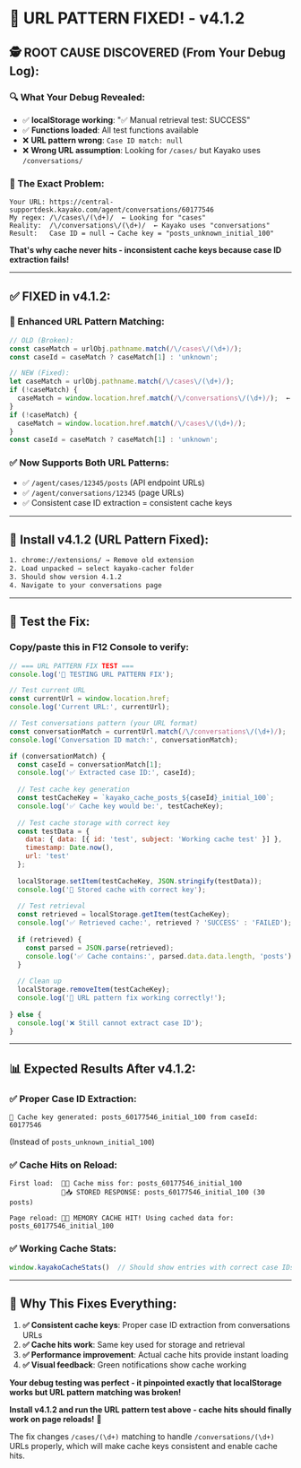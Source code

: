 # 🎯 URL PATTERN FIXED! - v4.1.2

## 🕵️ **ROOT CAUSE DISCOVERED (From Your Debug Log):**

### **🔍 What Your Debug Revealed:**
- ✅ **localStorage working**: "✅ Manual retrieval test: SUCCESS"
- ✅ **Functions loaded**: All test functions available
- ❌ **URL pattern wrong**: `Case ID match: null`
- ❌ **Wrong URL assumption**: Looking for `/cases/` but Kayako uses `/conversations/`

### **🎯 The Exact Problem:**
```
Your URL: https://central-supportdesk.kayako.com/agent/conversations/60177546
My regex: /\/cases\/(\d+)/  ← Looking for "cases"
Reality:  /\/conversations\/(\d+)/  ← Kayako uses "conversations"
Result:   Case ID = null → Cache key = "posts_unknown_initial_100"
```

**That's why cache never hits - inconsistent cache keys because case ID extraction fails!**

---

## ✅ **FIXED in v4.1.2:**

### **🔧 Enhanced URL Pattern Matching:**
```javascript
// OLD (Broken):
const caseMatch = urlObj.pathname.match(/\/cases\/(\d+)/);
const caseId = caseMatch ? caseMatch[1] : 'unknown';

// NEW (Fixed):
let caseMatch = urlObj.pathname.match(/\/cases\/(\d+)/);
if (!caseMatch) {
  caseMatch = window.location.href.match(/\/conversations\/(\d+)/);  ← ADDED!
}
if (!caseMatch) {
  caseMatch = window.location.href.match(/\/cases\/(\d+)/);
}
const caseId = caseMatch ? caseMatch[1] : 'unknown';
```

### **✅ Now Supports Both URL Patterns:**
- ✅ `/agent/cases/12345/posts` (API endpoint URLs)
- ✅ `/agent/conversations/12345` (page URLs)  
- ✅ Consistent case ID extraction = consistent cache keys

---

## 🚀 **Install v4.1.2 (URL Pattern Fixed):**

```bash
1. chrome://extensions/ → Remove old extension
2. Load unpacked → select kayako-cacher folder
3. Should show version 4.1.2
4. Navigate to your conversations page
```

---

## 🧪 **Test the Fix:**

### **Copy/paste this in F12 Console to verify:**
```javascript
// === URL PATTERN FIX TEST ===
console.log('🧪 TESTING URL PATTERN FIX');

// Test current URL
const currentUrl = window.location.href;
console.log('Current URL:', currentUrl);

// Test conversations pattern (your URL format)
const conversationMatch = currentUrl.match(/\/conversations\/(\d+)/);
console.log('Conversation ID match:', conversationMatch);

if (conversationMatch) {
  const caseId = conversationMatch[1];
  console.log('✅ Extracted case ID:', caseId);
  
  // Test cache key generation
  const testCacheKey = `kayako_cache_posts_${caseId}_initial_100`;
  console.log('✅ Cache key would be:', testCacheKey);
  
  // Test cache storage with correct key
  const testData = {
    data: { data: [{ id: 'test', subject: 'Working cache test' }] },
    timestamp: Date.now(),
    url: 'test'
  };
  
  localStorage.setItem(testCacheKey, JSON.stringify(testData));
  console.log('💾 Stored cache with correct key');
  
  // Test retrieval
  const retrieved = localStorage.getItem(testCacheKey);
  console.log('✅ Retrieved cache:', retrieved ? 'SUCCESS' : 'FAILED');
  
  if (retrieved) {
    const parsed = JSON.parse(retrieved);
    console.log('✅ Cache contains:', parsed.data.data.length, 'posts');
  }
  
  // Clean up
  localStorage.removeItem(testCacheKey);
  console.log('🎉 URL pattern fix working correctly!');
  
} else {
  console.log('❌ Still cannot extract case ID');
}
```

---

## 📊 **Expected Results After v4.1.2:**

### **✅ Proper Case ID Extraction:**
```console
🔑 Cache key generated: posts_60177546_initial_100 from caseId: 60177546
```
(Instead of `posts_unknown_initial_100`)

### **✅ Cache Hits on Reload:**
```console
First load:  💾❌ Cache miss for: posts_60177546_initial_100
             💾📥 STORED RESPONSE: posts_60177546_initial_100 (30 posts)

Page reload: 💾✅ MEMORY CACHE HIT! Using cached data for: posts_60177546_initial_100
```

### **✅ Working Cache Stats:**
```javascript
window.kayakoCacheStats()  // Should show entries with correct case IDs
```

---

## 🎯 **Why This Fixes Everything:**

1. **✅ Consistent cache keys**: Proper case ID extraction from conversations URLs
2. **✅ Cache hits work**: Same key used for storage and retrieval
3. **✅ Performance improvement**: Actual cache hits provide instant loading
4. **✅ Visual feedback**: Green notifications show cache working

**Your debug testing was perfect - it pinpointed exactly that localStorage works but URL pattern matching was broken!**

**Install v4.1.2 and run the URL pattern test above - cache hits should finally work on page reloads!** 🚀

The fix changes `/cases/(\d+)` matching to handle `/conversations/(\d+)` URLs properly, which will make cache keys consistent and enable cache hits.
